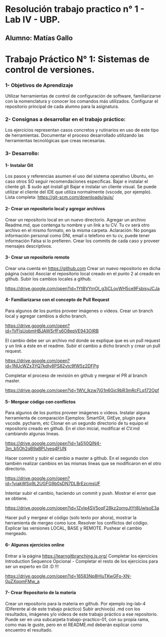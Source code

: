 # Resolución trabajo practico n° 1 - Lab IV - UBP.
## Alumno: Matías Gallo

# Trabajo Práctico N° 1: Sistemas de control de versiones.
### 1- Objetivos de Aprendizaje
Utilizar herramientas de control de configuración de software, familiarizarse con la nomenclatura y conocer los comandos más utilizados.
Configurar el repositorio principal de cada alumno para la asignatura.

### 2- Consignas a desarrollar en el trabajo práctico:
Los ejercicios representan casos concretos y rutinarios en uso de este tipo de herramientas.
Documentar el proceso desarrollado utilizando las herramientas tecnológicas que creas necesarias.

### 3- Desarrollo:
#### 1- Instalar Git
Los pasos y referencias asumen el uso del sistema operativo Ubuntu, en caso otros SO seguir recomendaciones específicas.
Bajar e instalar el cliente git.
$ sudo apt install git
Bajar e instalar un cliente visual. Se puede utilizar el cliente del IDE que utiliza normalmente (vscode, por ejemplo).
Lista completa: https://git-scm.com/downloads/guis/

#### 2- Crear un repositorio local y agregar archivos
Crear un repositorio local en un nuevo directorio.
Agregar un archivo Readme.md, que contenga tu nombre y un link a tu CV. Tu cv será otro archivo en el mismo formato, en la misma carpeta.
Aclaración: No pongas información personal como DNI, email o telefono en tu cv, puede tener información Falsa si lo prefieren.
Crear los commits de cada caso y proveer mensajes descriptivos.

#### 3- Crear un repositorio remoto
Crear una cuenta en https://github.com
Crear un nuevo repositorio en dicha página (vacío)
Asociar el repositorio local creado en el punto 2 al creado en github.
Subir los cambios locales a github.

https://drive.google.com/open?id=1YtBVYmOI_g3iCLovWH5ce9FsbisyJCJa

#### 4- Familiarizarse con el concepto de Pull Request
Para algunos de los puntos proveer imágenes o videos.
Crear un branch local y agregar cambios a dicho branch.

https://drive.google.com/open?id=1VFlsUobmHBJAWSrfFs6O8epVE943OIRB

El cambio debe ser un archivo md donde se explique que es un pull request y un link a éste en el readme.
Subir el cambio a dicho branch y crear un pull request.

https://drive.google.com/open?id=1NUcWZx3YQ7kdIy8PS82ytc9fW5z2DFPg

Completar el proceso de revisión en github y mergear el PR al branch master.

https://drive.google.com/open?id=1WV_lkzw7jG1n6Gic9bR3mRcFLq172Opf

#### 5- Mergear código con conflictos
Para algunos de los puntos proveer imágenes o videos.
Instalar alguna herramienta de comparación
Ejemplos: SmartGit, GitEye, plugin para vscode. pycharm, etc
Clonar en un segundo directorio de tu equipo el repositorio creado en github.
En el clon inicial, modificar el CV.md cambiando algunas lineas.

https://drive.google.com/open?id=1a51j0QIN4-3m_b5Oh2qB9aBPUyeq4FUN

Hacer commit y subir el cambio a master a github.
En el segundo clon también realizar cambios en las mismas líneas que se modificaron en el otro directorio.

https://drive.google.com/open?id=1yiakWSq9L2UGFG9b0sDN7DLBrEzcmsUF

Intentar subir el cambio, haciendo un commit y push. Mostrar el error que se obtiene.

https://drive.google.com/open?id=1ZvIe4SV5oqF28kz2omgJtYt8UwlsoE3a

Hacer pull y mergear el código (solo texto por ahora), mostrar la herramienta de mergeo como luce.
Resolver los conflictos del código.
Explicar las versiones LOCAL, BASE y REMOTE.
Pushear el cambio mergeado.

#### 6- Algunos ejercicios online
Entrar a la página https://learngitbranching.js.org/
Completar los ejercicios Introduction Sequence
Opcional - Completar el resto de los ejercicios para ser un experto en Git :D !!!

https://drive.google.com/open?id=16583Np8HIuTKwGFo-XN-0uZXqomFMw_a

#### 7- Crear Repositorio de la materia
Crear un repositorio para la materia en github. Por ejemplo ing-lab-4 (Diferente al de este trabajo práctico)
Subir archivo(s) .md con los resultados, imágenes y/o videos de este trabajo práctico a ese repositorio. Puede ser en una subcarpeta trabajo-practico-01, con su propia rama, como mas le guste, pero en el README.md deberán explicar como encuentro el resultado.
